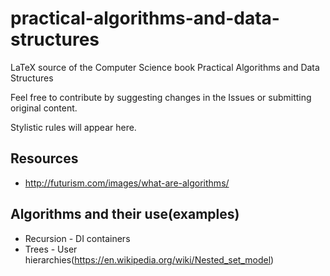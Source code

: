 # practical-algorithms-and-data-structures
LaTeX source of the Computer Science book Practical Algorithms and Data Structures

Feel free to contribute by suggesting changes in the Issues or submitting original content.

Stylistic rules will appear here.


## Resources
 * http://futurism.com/images/what-are-algorithms/

## Algorithms and their use(examples)
 * Recursion - DI containers
 * Trees - User hierarchies(https://en.wikipedia.org/wiki/Nested_set_model) 
